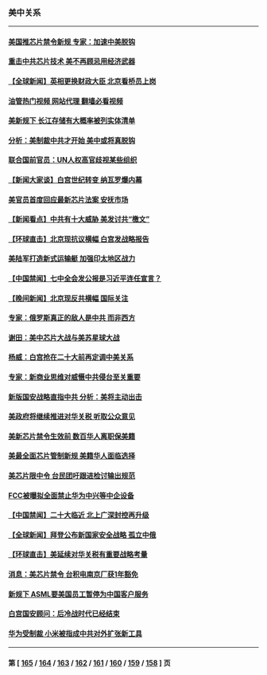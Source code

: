 ### 美中关系
---
#### [美国推芯片禁令新规 专家：加速中美脱钩](../../pages/nf1412576/n13846274.md?10160845) 
#### [重击中共芯片技术 美不再顾忌用经济武器](../../pages/nf1412576/n13845753.md?10160845) 
#### [【全球新闻】英相更换财政大臣 北京看桥员上岗](../../pages/nf1412576/n13845996.md?10160845) 
#### [油管热门视频 网站代理 翻墙必看视频](http://209.222.30.114:81/youtube.html?10160845)
#### [美新规下 长江存储有大概率被列实体清单](../../pages/nf1412576/n13845665.md?10160845) 
#### [分析：美制裁中共才开始 美中或将真脱钩](../../pages/nf1412576/n13845305.md?10160845) 
#### [联合国前官员：UN人权高官歧视某些组织](../../pages/nf1412576/n13845593.md?10160845) 
#### [【新闻大家谈】白宫世纪转变 纳瓦罗爆内幕](../../pages/nf1412576/n13844956.md?10160845) 
#### [美官员首度回应最新芯片法案 安抚市场](../../pages/nf1412576/n13845407.md?10160845) 
#### [【新闻看点】中共有十大威胁 美发讨共“檄文”](../../pages/nf1412576/n13844890.md?10160845) 
#### [【环球直击】北京现抗议横幅 白宫发战略报告](../../pages/nf1412576/n13845283.md?10160845) 
#### [美陆军打造新式运输艇 加强印太地区战力](../../pages/nf1412576/n13845295.md?10160845) 
#### [【中国禁闻】七中全会发公报是习近平连任宣言？](../../pages/nf1412576/n13845253.md?10160845) 
#### [【晚间新闻】北京现反共横幅 国际关注](../../pages/nf1412576/n13845252.md?10160845) 
#### [专家：俄罗斯真正的敌人是中共 而非西方](../../pages/nf1412576/n13845231.md?10160845) 
#### [谢田：美中芯片大战与美苏星球大战](../../pages/nf1412576/n13845198.md?10160845) 
#### [杨威：白宫抢在二十大前再定调中美关系](../../pages/nf1412576/n13844952.md?10160845) 
#### [专家：新商业思维对威慑中共侵台至关重要](../../pages/nf1412576/n13845110.md?10160845) 
#### [新版国安战略直指中共 分析：美将主动出击](../../pages/nf1412576/n13844931.md?10160845) 
#### [美政府将继续推进对华关税 听取公众意见](../../pages/nf1412576/n13844942.md?10160845) 
#### [美新芯片禁令生效前 数百华人离职保美籍](../../pages/nf1412576/n13844644.md?10160845) 
#### [美最全面芯片管制新规 美籍华人面临选择](../../pages/nf1412576/n13844763.md?10160845) 
#### [美芯片限中令 台民团吁跟进检讨输出规范](../../pages/nf1412576/n13844572.md?10160845) 
#### [FCC被曝拟全面禁止华为中兴等中企设备](../../pages/nf1412576/n13844686.md?10160845) 
#### [【中国禁闻】二十大临近 北上广深封控再升级](../../pages/nf1412576/n13844488.md?10160845) 
#### [【全球新闻】拜登公布新国家安全战略 孤立中俄](../../pages/nf1412576/n13844471.md?10160845) 
#### [【环球直击】美延续对华关税有重要战略考量](../../pages/nf1412576/n13843995.md?10160845) 
#### [消息：美芯片禁令 台积电南京厂获1年豁免](../../pages/nf1412576/n13844273.md?10160845) 
#### [新规下 ASML要美国员工暂停为中国客户服务](../../pages/nf1412576/n13844245.md?10160845) 
#### [白宫国安顾问：后冷战时代已经结束](../../pages/nf1412576/n13844203.md?10160845) 
#### [华为受制裁 小米被指成中共对外扩张新工具](../../pages/nf1412576/n13844067.md?10160845) 

---
#### 第 [ [165](./165.md?10160845) / [164](./164.md?10160845) / [163](./163.md?10160845) / [162](./162.md?10160845) / [161](./161.md?10160845) / [160](./160.md?10160845) / [159](./159.md?10160845) / [158](./158.md?10160845) ] 页
